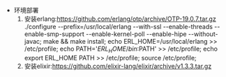 + 环境部署
  1. 安装erlang:https://github.com/erlang/otp/archive/OTP-19.0.7.tar.gz
     ./configure --prefix=/usr/local/erlang --with-ssl --enable-threads --enable-smp-support --enable-kernel-poll --enable-hipe --without-javac; 
      make && make install;
      echo ERL_HOME=/usr/local/erlang >> /etc/profile;
      echo PATH='$ERL_HOME/bin:$PATH' >> /etc/profile;
      echo export ERL_HOME PATH >> /etc/profile;
      source /etc/profile;
  2. 安装elixir:https://github.com/elixir-lang/elixir/archive/v1.3.3.tar.gz
  

